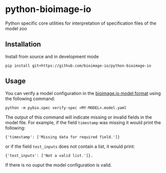 # python-bioimage-io
Python specific core utilities for interpretation of specification files of the model zoo


## Installation

<!--
TODO from pip/conda
-->


Install from source and in development mode
```
pip install git+https://github.com/bioimage-io/python-bioimage-io
```

## Usage

You can verify a model configuration in the [bioimage.io model format]() using the following command:
```
python -m pybio.spec verify-spec <MY-MODEL>.model.yaml
```
The output of this command will indicate missing or invalid fields in the model file. For example, if the field `timestamp` was missing it would print the following:
```
{'timestamp': ['Missing data for required field.']}
```
or if the field `test_inputs` does not contain a list, it would print:
```
{'test_inputs': ['Not a valid list.']}.
```
If there is no ouput the model configuration is valid.
